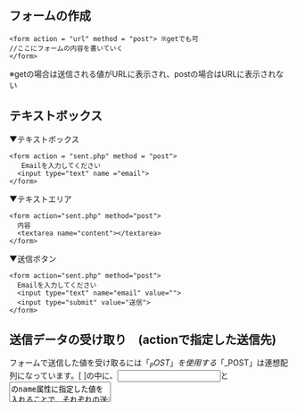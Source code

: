 ## フォームの作成
```
<form action = "url" method = "post"> ※getでも可
//ここにフォームの内容を書いていく
</form>
```
※getの場合は送信される値がURLに表示され、postの場合はURLに表示されない

## テキストボックス

▼テキストボックス
```
<form action = "sent.php" method = "post">
   Emailを入力してください
  <input type="text" name ="email">
</form>
```

▼テキストエリア
```
<form action="sent.php" method="post">
  内容
  <textarea name="content"></textarea>
</form>
```

▼送信ボタン
```
<form action="sent.php" method="post">
  Emailを入力してください
  <input type="text" name="email" value="">
  <input type="submit" value="送信">
</form>
```

## 送信データの受け取り　(actionで指定した送信先)
フォームで送信した値を受け取るには「$_POST」を使用する
「$_POST」は連想配列になっています。[ ]の中に、<input>と<textarea>のname属性に指定した値を入れることで、それぞれの送信した値を受け取ることが出来る。
```
 echo $_POST["name"]; 
 echo $_POST["email"];
```

## セレクトボックス
```
<select>
 <option>りんご</option>
 <option>ばなな</option>
 <option>みかん</option>
</select>

### 値の渡し方
```
<form action="sent.php" method="post">
  <select name="fruit">　　※値を受け取るときの連想配列名
    <option value="apple">りんご</option>
    <option value="banana">ばなな</option>
    <option value="orange">みかん</option>
  </select>
</form>
```
  ↓
  
```
echo $_POST["fruit"] 
//結果：banana
```
